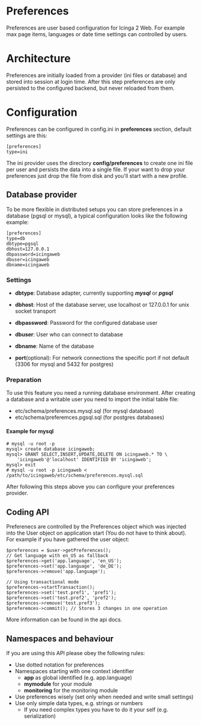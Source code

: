 # Preferences

Preferences are user based configuration for Icinga 2 Web. For example max page
items, languages or date time settings can controlled by users.

# Architecture

Preferences are initially loaded from a provider (ini files or database) and
stored into session at login time. After this step preferences are only
persisted to the configured backend, but never reloaded from them.

# Configuration

Preferences can be configured in config.ini in **preferences** section, default
settings are this:

    [preferences]
    type=ini

The ini provider uses the directory **config/preferences** to create one ini
file per user and persists the data into a single file. If your want to drop your
preferences just drop the file from disk and you'll start with a new profile.

## Database provider

To be more flexible in distributed setups you can store preferences in a
database (pgsql or mysql), a typical configuration looks like the following
example:

    [preferences]
    type=db
    dbtype=pgsql
    dbhost=127.0.0.1
    dbpassword=icingaweb
    dbuser=icingaweb
    dbname=icingaweb

### Settings

* **dbtype**: Database adapter, currently supporting ***mysql*** or ***pgsql***

* **dbhost**: Host of the database server, use localhost or 127.0.0.1
for unix socket transport

* **dbpassword**: Password for the configured database user

* **dbuser**: User who can connect to database

* **dbname**: Name of the database

* **port**(optional): For network connections the specific port if not default
(3306 for mysql and 5432 for postgres)

### Preparation

To use this feature you need a running database environment. After creating a
database and a writable user you need to import the initial table file:

* etc/schema/preferences.mysql.sql (for mysql database)
* etc/schema/preferemces.pgsql.sql (for postgres databases)

#### Example for mysql

    # mysql -u root -p
    mysql> create database icingaweb;
    mysql> GRANT SELECT,INSERT,UPDATE,DELETE ON icingaweb.* TO \
        'icingaweb'@'localhost' IDENTIFIED BY 'icingaweb';
    mysql> exit
    # mysql -u root -p icingaweb < /path/to/icingaweb/etc/schema/preferences.mysql.sql

After following this steps above you can configure your preferences provider.

## Coding API

Preferenecs are controlled by the Preferences object which was injected into the
User object on application start (You do not have to think about). For example
if you have gathered the user object:

    $preferences = $user->getPreferences();
    // Get language with en_US as fallback
    $preferences->get('app.language', 'en_US');
    $preferences->set('app.language', 'de_DE');
    $preferences->remove('app.language');

    // Using transactional mode
    $preferences->startTransaction();
    $preferences->set('test.pref1', 'pref1');
    $preferences->set('test.pref2', 'pref2');
    $preferences->remove('test.pref3');
    $preferemces->commit(); // Stores 3 changes in one operation

More information can be found in the api docs.

## Namespaces and behaviour

If you are using this API please obey the following rules:

* Use dotted notation for preferences
* Namespaces starting with one context identifier
    * **app** as global identified (e.g. app.language)
    * **mymodule** for your module
    * **monitoring** for the monitoring module
* Use preferences wisely (set only when needed and write small settings)
* Use only simple data types, e.g. strings or numbers
    * If you need complex types you have to do it your self (e.g. serialization)

